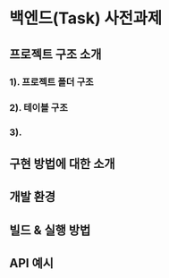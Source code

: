 # 백엔드(Task) 사전과제
## 프로젝트 구조 소개
### 1). 프로젝트 폴더 구조
### 2). 테이블 구조
### 3). 
## 구현 방법에 대한 소개
## 개발 환경
## 빌드 & 실행 방법
## API 예시
